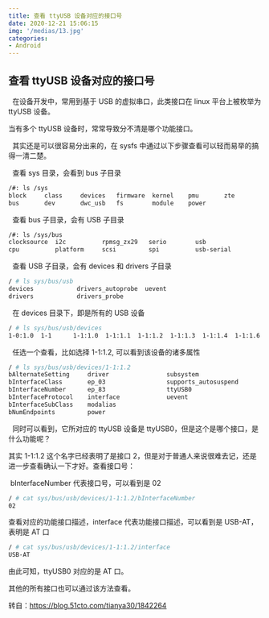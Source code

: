 ```yaml
---
title: 查看 ttyUSB 设备对应的接口号
date: 2020-12-21 15:06:15
img: '/medias/13.jpg'
categories:
- Android
---
```


## 查看 ttyUSB 设备对应的接口号

  在设备开发中，常用到基于 USB 的虚拟串口，此类接口在 linux 平台上被枚举为 ttyUSB 设备。  

当有多个 ttyUSB 设备时，常常导致分不清是哪个功能接口。

  其实还是可以很容易分出来的，在 sysfs 中通过以下步骤查看可以轻而易举的搞得一清二楚。

  查看 sys 目录，会看到 bus 子目录

```bash
/#: ls /sys
block     class     devices   firmware  kernel    pmu       zte
bus       dev       dwc_usb   fs        module    power

```

  查看 bus 子目录，会有 USB 子目录  

```bash
/#: ls /sys/bus
clocksource  i2c          rpmsg_zx29   serio        usb
cpu          platform     scsi         spi          usb-serial

```

  查看 USB 子目录，会有 devices 和 drivers 子目录

```bash
/ # ls sys/bus/usb
devices            drivers_autoprobe  uevent
drivers            drivers_probe

```

  在 devices 目录下，即是所有的 USB 设备  

```bash
/ # ls sys/bus/usb/devices
1-0:1.0  1-1      1-1:1.0  1-1:1.1  1-1:1.2  1-1:1.3  1-1:1.4  1-1:1.6  usb1

```

  任选一个查看，比如选择 1-1:1.2, 可以看到该设备的诸多属性

```bash
/ # ls sys/bus/usb/devices/1-1:1.2
bAlternateSetting     driver                subsystem
bInterfaceClass       ep_03                 supports_autosuspend
bInterfaceNumber      ep_83                 ttyUSB0
bInterfaceProtocol    interface             uevent
bInterfaceSubClass    modalias
bNumEndpoints         power

```

  同时可以看到，它所对应的 ttyUSB 设备是 ttyUSB0，但是这个是哪个接口，是什么功能呢？

其实 1-1:1.2 这个名字已经表明了是接口 2，但是对于普通人来说很难去记，还是进一步查看确认一下才好。查看接口号：

 bInterfaceNumber 代表接口号，可以看到是 02

```bash
/ # cat sys/bus/usb/devices/1-1:1.2/bInterfaceNumber
02

```

查看对应的功能接口描述，interface 代表功能接口描述，可以看到是 USB-AT，表明是 AT 口

```bash
/ # cat sys/bus/usb/devices/1-1:1.2/interface
USB-AT

```

由此可知，ttyUSB0 对应的是 AT 口。  

其他的所有接口也可以通过该方法查看。

转自：https://blog.51cto.com/tianya30/1842264